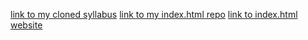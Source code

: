 [link to my cloned syllabus](https://github.com/bereczb/velox-syllabus "my cloned syllabus")
[link to my index.html repo](https://github.com/bereczb/bereczb.github.io "index.html repo")
[link to index.html website](https://bereczb.github.io/ "index.html website")